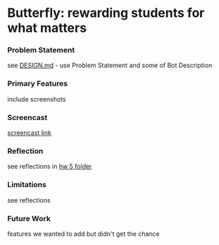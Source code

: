 # Butterfly: rewarding students for what matters

### Problem Statement
see [DESIGN.md](DESIGN.md) - use Problem Statement and some of Bot Description

### Primary Features
include screenshots

### Screencast
[screencast link](https://drive.google.com/file/d/1j-UX2z-q-fMOp7NHpmA0h2tFnYRnUzcz/view?usp=sharing)

### Reflection
see reflections in [hw 5 folder](Homework%205/)

### Limitations
see reflections

### Future Work
features we wanted to add but didn't get the chance
